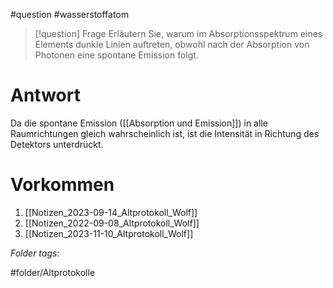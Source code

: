 
#question #wasserstoffatom 

> [!question] Frage
> Erläutern Sie, warum im Absorptionsspektrum eines Elements dunkle Linien auftreten, obwohl nach der Absorption von Photonen eine spontane Emission folgt.
> 

# Antwort
Da die spontane Emission ([[Absorption und Emission]]) in alle Raumrichtungen gleich wahrscheinlich ist, ist die Intensität in Richtung des Detektors unterdrückt.



# Vorkommen
1. [[Notizen_2023-09-14_Altprotokoll_Wolf]]
2. [[Notizen_2022-09-08_Altprotokoll_Wolf]]
3. [[Notizen_2023-11-10_Altprotokoll_Wolf]]


 *Folder tags:*

#folder/Altprotokolle 